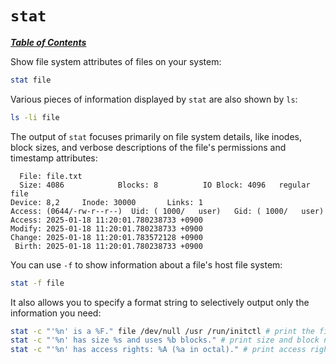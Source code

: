 # `stat`

[***Table of Contents***](/README.md)

Show file system attributes of files on your system:

```bash
stat file
```

Various pieces of information displayed by `stat` are also shown by `ls`:

```bash
ls -li file
```

The output of `stat` focuses primarily on file system details, like inodes,
block sizes, and verbose descriptions of the file's permissions and timestamp
attributes:


```
  File: file.txt
  Size: 4086            Blocks: 8          IO Block: 4096   regular file
Device: 8,2     Inode: 30000       Links: 1
Access: (0644/-rw-r--r--)  Uid: ( 1000/   user)   Gid: ( 1000/   user)
Access: 2025-01-18 11:20:01.780238733 +0900
Modify: 2025-01-18 11:20:01.780238733 +0900
Change: 2025-01-18 11:20:01.783572128 +0900
 Birth: 2025-01-18 11:20:01.780238733 +0900
```

You can use `-f` to show information about a file's host file system:

```bash
stat -f file
```

It also allows you to specify a format string to selectively output only the
information you need:

```bash
stat -c "'%n' is a %F." file /dev/null /usr /run/initctl # print the file type
stat -c "'%n' has size %s and uses %b blocks." # print size and block number
stat -c "'%n' has access rights: %A (%a in octal)." # print access rights
```
